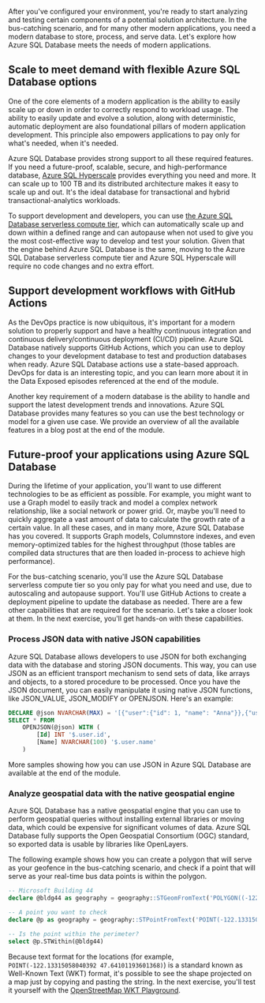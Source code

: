 After you've configured your environment, you're ready to start analyzing and testing certain components of a potential solution architecture. In the bus-catching scenario, and for many other modern applications, you need a modern database to store, process, and serve data. Let's explore how Azure SQL Database meets the needs of modern applications.

## Scale to meet demand with flexible Azure SQL Database options

One of the core elements of a modern application is the ability to easily scale up or down in order to correctly respond to workload usage. The ability to easily update and evolve a solution, along with deterministic, automatic deployment are also foundational pillars of modern application development. This principle also empowers applications to pay only for what's needed, when it's needed.

Azure SQL Database provides strong support to all these required features. If you need a future-proof, scalable, secure, and high-performance database, [Azure SQL Hyperscale](/azure/azure-sql/database/service-tier-hyperscale) provides everything you need and more. It can scale up to 100 TB and its distributed architecture makes it easy to scale up and out. It's the ideal database for transactional and hybrid transactional-analytics workloads.

To support development and developers, you can use [the Azure SQL Database serverless compute tier](https://azure.microsoft.com/solutions/serverless/), which can automatically scale up and down within a defined range and can autopause when not used to give you the most cost-effective way to develop and test your solution. Given that the engine behind Azure SQL Database is the same, moving to the Azure SQL Database serverless compute tier and Azure SQL Hyperscale will require no code changes and no extra effort.

## Support development workflows with GitHub Actions

As the DevOps practice is now ubiquitous, it's important for a modern solution to properly support and have a healthy continuous integration and continuous delivery/continuous deployment (CI/CD) pipeline. Azure SQL Database natively supports GitHub Actions, which you can use to deploy changes to your development database to test and production databases when ready. Azure SQL Database actions use a state-based approach. DevOps for data is an interesting topic, and you can learn more about it in the Data Exposed episodes referenced at the end of the module.

Another key requirement of a modern database is the ability to handle and support the latest development trends and innovations. Azure SQL Database provides many features so you can use the best technology or model for a given use case. We provide an overview of all the available features in a blog post at the end of the module.

## Future-proof your applications using Azure SQL Database

During the lifetime of your application, you'll want to use different technologies to be as efficient as possible. For example, you might want to use a Graph model to easily track and model a complex network relationship, like a social network or power grid. Or, maybe you'll need to quickly aggregate a vast amount of data to calculate the growth rate of a certain value. In all these cases, and in many more, Azure SQL Database has you covered. It supports Graph models, Columnstore indexes, and even memory-optimized tables for the highest throughput (those tables are compiled data structures that are then loaded in-process to achieve high performance).

For the bus-catching scenario, you'll use the Azure SQL Database serverless compute tier so you only pay for what you need and use, due to autoscaling and autopause support. You'll use GitHub Actions to create a deployment pipeline to update the database as needed. There are a few other capabilities that are required for the scenario. Let's take a closer look at them. In the next exercise, you'll get hands-on with these capabilities.

### Process JSON data with native JSON capabilities

Azure SQL Database allows developers to use JSON for both exchanging data with the database and storing JSON documents. This way, you can use JSON as an efficient transport mechanism to send sets of data, like arrays and objects, to a stored procedure to be processed. Once you have the JSON document, you can easily manipulate it using native JSON functions, like JSON_VALUE, JSON_MODIFY or OPENJSON. Here's an example:

```sql
DECLARE @json NVARCHAR(MAX) = '[{"user":{"id": 1, "name": "Anna"}},{"user":{"id": 2, "name": "Davide"}}]'
SELECT * FROM
    OPENJSON(@json) WITH (
        [Id] INT '$.user.id', 
        [Name] NVARCHAR(100) '$.user.name'
    )
```

More samples showing how you can use JSON in Azure SQL Database are available at the end of the module.

### Analyze geospatial data with the native geospatial engine

Azure SQL Database has a native geospatial engine that you can use to perform geospatial queries without installing external libraries or moving data, which could be expensive for significant volumes of data. Azure SQL Database fully supports the Open Geospatial Consortium (OGC) standard, so exported data is usable by libraries like OpenLayers.

The following example shows how you can create a polygon that will serve as your geofence in the bus-catching scenario, and check if a point that will serve as your real-time bus data points is within the polygon.

```sql
-- Microsoft Building 44
declare @bldg44 as geography = geography::STGeomFromText('POLYGON((-122.13403149305233 47.64136608877112,-122.13398769073248 47.64058891712273,-122.13319924946629 47.64011342667547,-122.13285369830483 47.640106868176076,-122.13254221532335 47.640834858789844,-122.13257628383073 47.6410086568205,-122.13334039023833 47.64144150986729,-122.13403149305233 47.64136608877112))', 4326)

-- A point you want to check
declare @p as geography = geography::STPointFromText('POINT(-122.13315058040392 47.64101193601368)', 4326)

-- Is the point within the perimeter?
select @p.STWithin(@bldg44)
```

Because text format for the locations (for example, `POINT(-122.13315058040392 47.64101193601368)`) is a standard known as Well-Known Text (WKT) format, it's possible to see the shape projected on a map just by copying and pasting the string. In the next exercise, you'll test it yourself with the [OpenStreetMap WKT Playground](https://clydedacruz.github.io/openstreetmap-wkt-playground/).
